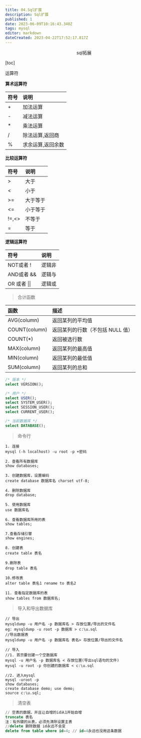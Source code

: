 ```yaml
---
title: 04.Sql扩展
description: Sql扩展
published: 1
date: 2023-06-09T10:16:43.340Z
tags: mysql
editor: markdown
dateCreated: 2023-04-22T17:52:17.817Z
---
```


<center>sql拓展</center>

[toc]



运算符

**算术运算符**

| 符号 | 说明              |
| :--- | :---------------- |
| +    | 加法运算          |
| -    | 减法运算          |
| *    | 乘法运算          |
| /    | 除法运算,返回商   |
| %    | 求余运算,返回余数 |

**比较运算符**

| 符号  | 说明     |
| :---- | :------- |
| >     | 大于     |
| <     | 小于     |
| >=    | 大于等于 |
| <=    | 小于等于 |
| !=,<> | 不等于   |
| =     | 等于     |



**逻辑运算符**

| 符号         | 说明   |
| :----------- | :----- |
| NOT或者 !    | 逻辑非 |
| AND或者 &&   | 逻辑与 |
| OR 或者 \|\| | 逻辑或 |

> 合计函数

| 函数          | 描述                             |
| :------------ | :------------------------------- |
| AVG(column)   | 返回某列的平均值                 |
| COUNT(column) | 返回某列的行数（不包括 NULL 值） |
| COUNT(*)      | 返回被选行数                     |
| MAX(column)   | 返回某列的最高值                 |
| MIN(column)   | 返回某列的最低值                 |
| SUM(column)   | 返回某列的总和                   |

```sql
/* 版本 */
select VERSION();

/* 用户 */
select USER();
select SYSTEM_USER();
select SESSION_USER();
select CURRENT_USER();

/* 当前数据库 */
select DATABASE();
```



> 命令行

```shell
1. 连接
mysql (-h localhost) -u root -p +密码

2. 查看所有数据库
show databases;

3. 创建数据库，设置编码
create database 数据库名 charset utf-8;

4. 删除数据库
drop database;

5. 使用数据库
use 数据库名

6. 查看数据库所用的表
show tables;

7.查看存储引擎
show engines; 

8. 创建表
create table 表名

9.删除表
drop table 表名

10.修改表
alter table 表名1 rename to 表名2

11. 查看指定数据库的表
show tables from 数据库名;
```

> 导入和导出数据库

```shell
// 导出
mysqldump -u 用户名 -p 数据库名 > 存放位置/导出的文件名
eg: mysqldump -u root -p 数据库 > c:\u.sql
//导出数据表
mysqldump -u 用户名 -p 数据库名 表名> 存放位置/导出的文件名

// 导入
//1. 首页要创建一个空数据库
mysql -u 用户名 -p 数据库名 < 存放位置(导出sql语句的文件)
mysql -u root -p 你创建的数据库 < c:\u.sql

//2. 进入mysql
mysql -uroot -p 
show databases;
create database demo; use demo;
source c:\u.sql;
```

> 清空表

```sql
// 空表的数据，并且让自增的id从1开始自增
truncate 表名   
注：有外键的从表，必须先清除设置主表
//delete 删除数据 id永远不会变
delete from table where id=4; // id=4永远也没用这条数据
```



